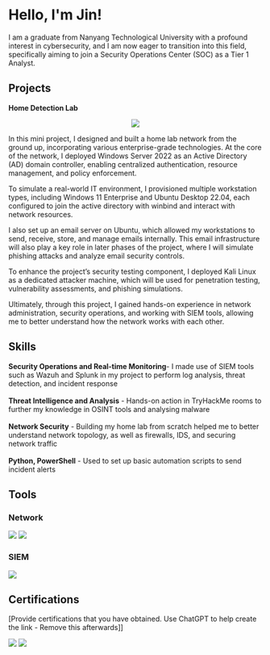 # Hello, I'm Jin!

I am a graduate from Nanyang Technological University with a profound interest in cybersecurity, and I am now eager to transition into this field, specifically aiming to join a Security Operations Center (SOC) as a Tier 1 Analyst.

## Projects
**Home Detection Lab**<br>
<p align="center">
  <img src="https://github.com/user-attachments/assets/5475cbc0-f04d-4367-b5ff-6fd92274842a" />
</p>
<p>In this mini project, I designed and built a home lab network from the ground up, incorporating various enterprise-grade technologies. At the core of the network, I deployed Windows Server 2022 as an Active Directory (AD) domain controller, enabling centralized authentication, resource management, and policy enforcement.<br>

To simulate a real-world IT environment, I provisioned multiple workstation types, including Windows 11 Enterprise and Ubuntu Desktop 22.04, each configured to join the active directory with winbind and interact with network resources.<br>

I also set up an email server on Ubuntu, which allowed my workstations to send, receive, store, and manage emails internally. This email infrastructure will also play a key role in later phases of the project, where I will simulate phishing attacks and analyze email security controls.<br>

To enhance the project’s security testing component, I deployed Kali Linux as a dedicated attacker machine, which will be used for penetration testing, vulnerability assessments, and phishing simulations.<br>

Ultimately, through this project, I gained hands-on experience in network administration, security operations, and working with SIEM tools, allowing me to better understand how the network works with each other.</p>

## Skills
<div>
  <b>Security Operations and Real-time Monitoring</b>- I made use of SIEM tools such as Wazuh and Splunk in my project to perform log analysis, threat detection, and incident response
</div>
<br>
<div>
  <b>Threat Intelligence and Analysis</b> - Hands-on action in TryHackMe rooms to further my knowledge in OSINT tools and analysing malware
</div>
<br>
<div>
  <b>Network Security</b> - Building my home lab from scratch helped me to better understand network topology, as well as firewalls, IDS, and securing network traffic
</div>
<br>
<div>
  <b>Python, PowerShell</b> - Used to set up basic automation scripts to send incident alerts
</div>

## Tools

### Network
<div>
    <img src="https://img.shields.io/badge/-Wireshark-1679A7?&style=for-the-badge&logo=Wireshark&logoColor=white" />
    <img src="https://img.shields.io/badge/-Suricata-EF3B2D?&style=for-the-badge&logo=Suricata&logoColor=white" />
</div>

### SIEM
<div>
    <img src="https://img.shields.io/badge/-Splunk-000000?&style=for-the-badge&logo=Splunk&logoColor=white" />
</div>

## Certifications
[Provide certifications that you have obtained. Use ChatGPT to help create the link - Remove this afterwards]]
<div>
    <img src="https://img.shields.io/badge/-Security%2B-FF0000?&style=for-the-badge&logo=CompTIA&logoColor=white" />
    <img src="https://img.shields.io/badge/-Google%20Cybersecurity-4285F4?&style=for-the-badge&logo=Google&logoColor=white" />
</div>

